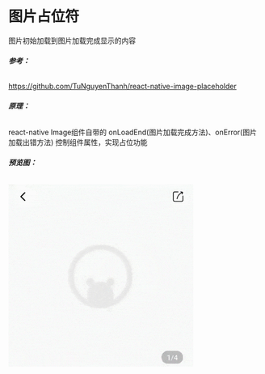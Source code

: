 # 图片占位符
图片初始加载到图片加载完成显示的内容

###### **参考：**
https://github.com/TuNguyenThanh/react-native-image-placeholder

###### **原理：**
react-native Image组件自带的 onLoadEnd(图片加载完成方法)、onError(图片加载出错方法) 控制组件属性，实现占位功能

###### **预览图：**
![效果预览](https://raw.githubusercontent.com/a805883237/react-native-components/master/impress_img/image_place_holder_ok.gif)
